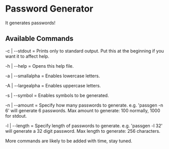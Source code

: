 # Password Generator

It generates passwords!

## Available Commands

-c | --stdout = Prints only to standard output.
Put this at the beginning if you want it to affect help.

-h | --help = Opens this help file.

-a | --smallalpha = Enables lowercase letters.

-A | --largealpha = Enables uppercase letters.

-s | --symbol = Enables symbols to be generated.

-n | --amount = Specify how many passwords to generate.
e.g. 'passgen -n 6' will generate 6 passwords.
Max amount to generate: 100 normally, 1000 for stdout.

-l | --length = Specify length of passwords to generate.
e.g. 'passgen -l 32' will generate a 32 digit password.
Max length to generate: 256 characters.

More commands are likely to be added with time, stay tuned.
